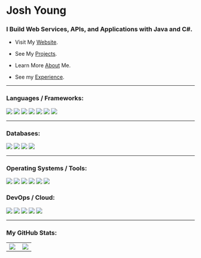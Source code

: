 <h1 >Josh Young</h1>
<h3>I Build Web Services, APIs, and Applications with Java and C#.</h3>

- Visit My [Website](//www.joshayoung.com).

- See My [Projects](//www.joshayoung.com/projects).

- Learn More [About](//www.joshayoung.com/me) Me.

- See my [Experience](//www.joshayoung.com/resume).

---

<h3 align="left">Languages / Frameworks:</h3>
<p>
	<img src="https://img.shields.io/badge/.NET-512BD4?logo=.NET&logoColor=fff&style=for-the-badge" />
	<img src="https://img.shields.io/badge/CSharp-239120?logo=CSharp&logoColor=fff&style=for-the-badge" />
	<img src="https://img.shields.io/badge/xamarin-3498DB?logo=xamarin&logoColor=fff&style=for-the-badge" />
	<img src="https://img.shields.io/badge/Java-007396?logo=Java&logoColor=fff&style=for-the-badge" />
	<img src="https://img.shields.io/badge/spring-6DB33F?logo=spring&logoColor=fff&style=for-the-badge" />
	<!-- <img src="https://img.shields.io/badge/css3-1572B6?logo=css3&logoColor=fff&style=for-the-badge" /> -->
	<!-- <img src="https://img.shields.io/badge/html5-E34F26?logo=html5&logoColor=fff&style=for-the-badge" /> -->
	<img src="https://img.shields.io/badge/spring boot-6DB33F?logo=springboot&logoColor=fff&style=for-the-badge" />
	<!-- <img src="https://img.shields.io/badge/junit5-25A162?logo=junit5&logoColor=000&style=for-the-badge" /> -->
	<img src="https://img.shields.io/badge/JavaScript-F7DF1E?logo=JavaScript&logoColor=000&style=for-the-badge" />
	<!-- <img src="https://img.shields.io/badge/React-61DAFB?logo=react&logoColor=000&style=for-the-badge" /> -->
	<!-- <img src="https://img.shields.io/badge/bash-4EAA25?logo=gnubash&logoColor=000&style=for-the-badge" /> -->
	<!-- <img src="https://img.shields.io/badge/jest-C21325?logo=jest&logoColor=fff&style=for-the-badge" /> -->
	<!-- <img src="https://img.shields.io/badge/codeigniter-EF4223?logo=codeigniter&logoColor=fff&style=for-the-badge" /> -->
	<!-- <img src="https://img.shields.io/badge/json-000000?logo=json&logoColor=fff&style=for-the-badge" /> -->
	<!-- <img src="https://img.shields.io/badge/rails-CC0000?logo=rubyonrails&logoColor=fff&style=for-the-badge" /> -->
	<!-- <img src="https://img.shields.io/badge/php-777BB4?logo=php&logoColor=fff&style=for-the-badge" /> -->
	<!-- <img src="https://img.shields.io/badge/python-3776AB?logo=python&logoColor=fff&style=for-the-badge" /> -->
	<!-- <img src="https://img.shields.io/badge/ruby-CC342D?logo=ruby&logoColor=fff&style=for-the-badge" /> -->
	<!-- <img src="https://img.shields.io/badge/sqlite-003B57?logo=sqlite&logoColor=fff&style=for-the-badge" /> -->
	<!-- <img src="https://img.shields.io/badge/xaml-0C54C2?logo=xaml&logoColor=fff&style=for-the-badge" /> -->
</p>

---

<h3>Databases:</h3>
<p>
	<img src="https://img.shields.io/badge/postgresql-4169E1?logo=postgresql&logoColor=fff&style=for-the-badge" />
	<img src="https://img.shields.io/badge/mysql-4479A1?logo=mysql&logoColor=fff&style=for-the-badge" />
	<img src="https://img.shields.io/badge/ms sql server-CC2927?logo=microsoftsqlserver&logoColor=000&style=for-the-badge" />
	<img src="https://img.shields.io/badge/Oracle-CC2927?logo=oracle&logoColor=000&style=for-the-badge" />
</p>

---

<h3>Operating Systems / Tools:</h3>
 <p>
	<img src="https://img.shields.io/badge/curl-073551?logo=curl&logoColor=fff&style=for-the-badge" />
	<!-- <img src="https://img.shields.io/badge/tmux-1BB91F?logo=tmux&logoColor=fff&style=for-the-badge" /> -->
	<!-- <img src="https://img.shields.io/badge/macos-000000?logo=macos&logoColor=fff&style=for-the-badge" /> -->
	<img src="https://img.shields.io/badge/git-F05032?logo=git&logoColor=fff&style=for-the-badge" />
	<!-- <img src="https://img.shields.io/badge/vim-019733?logo=vim&logoColor=fff&style=for-the-badge" /> -->
	<img src="https://img.shields.io/badge/postman-FF6C37?logo=postman&logoColor=fff&style=for-the-badge" />
	<!-- <img src="https://img.shields.io/badge/jira-0052CC?logo=jira&logoColor=fff&style=for-the-badge" /> -->
	<!-- <img src="https://img.shields.io/badge/modx-102C53?logo=modx&logoColor=fff&style=for-the-badge" /> -->
	<img src="https://img.shields.io/badge/kali linux-557C94?logo=kalilinux&logoColor=fff&style=for-the-badge" />
	<!-- <img src="https://img.shields.io/badge/new relic-008C99?logo=newrelic&logoColor=fff&style=for-the-badge" /> -->
	<!-- <img src="https://img.shields.io/badge/owasp-000000?logo=owasp&logoColor=fff&style=for-the-badge" /> -->
	<img src="https://img.shields.io/badge/Windows-2496ED?logo=Windows&logoColor=fff&style=for-the-badge" />
	<img src="https://img.shields.io/badge/red hat-EE0000?logo=redhat&logoColor=fff&style=for-the-badge" />
</p>

<h3>DevOps / Cloud:</h3>
 <p>
	<img src="https://img.shields.io/badge/vagrant-1868F2?logo=vagrant&logoColor=fff&style=for-the-badge" />
	<!-- <img src="https://img.shields.io/badge/linux-FCC624?logo=linux&logoColor=000&style=for-the-badge" /> -->
	<img src="https://img.shields.io/badge/Azure-EE0000?logo=Azure&logoColor=fff&style=for-the-badge" />
	<img src="https://img.shields.io/badge/Docker-2496ED?logo=Docker&logoColor=fff&style=for-the-badge" />
	<img src="https://img.shields.io/badge/Ansible-EE0000?logo=Ansible&logoColor=fff&style=for-the-badge" />
	<img src="https://img.shields.io/badge/AWS-EE0000?logo=AWS&logoColor=fff&style=for-the-badge" />
</p>

---

<h3 align="left">My GitHub Stats:</h3>

<table>
	<tr>
		<td>
			<img align="left" src="https://github-readme-stats.vercel.app/api/top-langs?username=joshayoung&show_icons=true&locale=en&layout=compact&hide=html,vim%20script,coffeescript,SCSS,Dockerfile,hack,scss&exclude_repo=99-bottles-of-oop,rails-basic-forms,basic-rails-mvc,basic-rails-mvc-js,plot-notes,basic-mvc-rails-testing,ruby-design-patterns,josh_website,joshayoung_website,rails-plus-blazor,rails-with-react-redux,rails_sandbox,message-recorder-api,rails_external_api_calls,joshayoung_old_website,rails-basic-scopes,rails-with-react,many-to-many-rails,one-to-many-rails,will-it-rain-ruby,rails-with-docker,rails-exhaustive-examples,rails-design-patterns&langs_count=6&custom_title=Top%20Languages" />
		</td>
		<td>
			<img align="center" src="https://github-readme-streak-stats.herokuapp.com/?user=joshayoung" />
		</td>
	</tr>
</table>